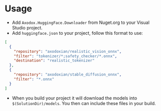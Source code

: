 # Usage

- Add `Axodox.HuggingFace.Downloader` from Nuget.org to your Visual Studio project.
- Add `huggingface.json` to your project, follow this format to use:

```json
[
  {
    "repository": "axodoxian/realistic_vision_onnx",
    "filter": "tokenizer/*;safety_checker/*.onnx",
    "destination": "realistic_tokenizer"
  },
  {
    "repository": "axodoxian/stable_diffusion_onnx",
    "filter": "*.onnx"
  }
]
```

- When you build your project it will download the models into `$(SolutionDir)/models`. You then can include these files in your build.